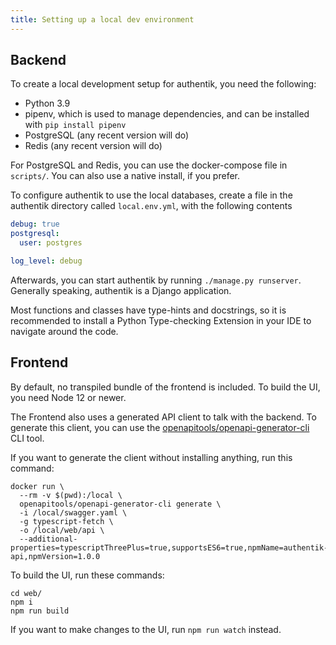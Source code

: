 ```yaml
---
title: Setting up a local dev environment
---
```


## Backend

To create a local development setup for authentik, you need the following:

- Python 3.9
- pipenv, which is used to manage dependencies, and can be installed with `pip install pipenv`
- PostgreSQL (any recent version will do)
- Redis (any recent version will do)

For PostgreSQL and Redis, you can use the docker-compose file in `scripts/`. You can also use a native install, if you prefer.

To configure authentik to use the local databases, create a file in the authentik directory called `local.env.yml`, with the following contents

```yaml
debug: true
postgresql:
  user: postgres

log_level: debug
```

Afterwards, you can start authentik by running `./manage.py runserver`. Generally speaking, authentik is a Django application.

Most functions and classes have type-hints and docstrings, so it is recommended to install a Python Type-checking Extension in your IDE to navigate around the code.

## Frontend

By default, no transpiled bundle of the frontend is included. To build the UI, you need Node 12 or newer.

The Frontend also uses a generated API client to talk with the backend. To generate this client, you can use the [openapitools/openapi-generator-cli](https://github.com/OpenAPITools/openapi-generator) CLI tool.

If you want to generate the client without installing anything, run this command:

```shell
docker run \
  --rm -v $(pwd):/local \
  openapitools/openapi-generator-cli generate \
  -i /local/swagger.yaml \
  -g typescript-fetch \
  -o /local/web/api \
  --additional-properties=typescriptThreePlus=true,supportsES6=true,npmName=authentik-api,npmVersion=1.0.0
```

To build the UI, run these commands:

```
cd web/
npm i
npm run build
```

If you want to make changes to the UI, run `npm run watch` instead.

